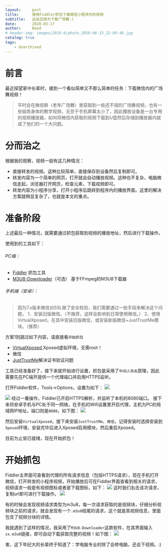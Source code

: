 ```yaml
---
layout:     post
title:      使用Fiddler抓包下载微信小程序内的视频
subtitle:   此处应用为下载广场舞:)
date:       2020-03-17
author:     Reed
# header-img: images/2019-6/photo_2019-06-13_22-09-46.jpg
catalog: true
tags:
    - Unarchived
---
```

# 前言
最近探望家中长辈时，接到一个看似简单又不那么简单的任务：下载微信内的广场舞视频！
> 平时会在微信群（老年广场舞）里获取到一些还不错的广场舞视频，也有一些锻炼身体的教学视频，无奈于手机屏幕太小了，因此播放设备是一台专用的视频播放器，如何将微信内获取的视频下载到U盘然后存储到播放器内就成了他们的一个大问题。
# 分而治之
根据我的观察，视频一般有这几种情况：
- 直接转发的视频。这种比较简单，直接保存到设备然后复制即可。
- 转发内容为一个简单的网页，打开就会自动播放视频。这种也不复杂，电脑微信走起，浏览器打开网页，检查元素，下载视频即可。
- 转发内容为小程序分享，打开小程序后跳转到程序内的播放界面。这里的解决方案就稍显复杂了，也就是本文的重点。
# 准备阶段
上述最后一种情况，就需要通过抓包获取到视频的播放地址，然后进行下载操作。

使用到的工具如下：
###### PC端：
- [Fiddler](https://www.telerik.com/fiddler) 抓包工具
- [M3U8-Downloader](https://github.com/nilaoda/M3U8-Downloader)（可选） 基于FFmpeg的M3U8下载器

###### 手机端（安卓）：
> 因为7.x版本微信对SSL做了安全校验，我们需要通过一些手段来解决这个问题。
1、安装旧版微信。（不推荐，这样会影响到日常使用微信。）
2、使用VirtualXposed，在其中安装旧版微信，或安装新版微信+JustTrustMe模块。（推荐）

方案1则跳过如下内容，请直接看`开始抓包`
- [VirtualXposed ](https://github.com/android-hacker/VirtualXposed/releases) Xposed虚拟环境，无需root！
- 微信
- [JustTrustMe](https://github.com/Fuzion24/JustTrustMe/releases)解决证书验证问题

工具已经准备好了，接下来就开始进行设置，抓包是采用了`中间人攻击`原理，因此需要先在PC端开提供一个代理端口并启用HTTPS监听。

打开Fiddler软件，Tools->Options，设置为如下：
![](/images/2020-3/1232.png)

![](/images/2020-3/13211.png)
经过一番操作，Fiddler已开启HTTPS解析，并监听了本机的8080端口。
接下来将安卓手机与PC处于同一网络，在手机的Wifi设置里开启代理，主机为PC的局域网IP地址，端口则是`8080`，如下图：
![](/images/2020-3/1233111.png)

然后安装`VirtualXposed`，接下来安装`JustTrustMe`、`微信`，记得安装时选择安装到`Xposed`环境，安装完毕后进入Xposed启用模块，然后重启Xposed。

目前为止皆已就绪，现在开始抓包！
# 开始抓包
Fiddler主界面可查看到代理的所有请求信息（包括HTTPS请求），现在手机打开微信，打开转发的小程序视频，开始播放后可在Fiddler界面查看到相关的请求，视频请求一般是有视频图标或者是下载图标，如下：
![](/images/2020-3/11321.png)
这时我们右击该次请求，复制url即可进行下载操作。
![](/images/2020-3/1231122.png)

有的时候会发现视频请求类型为m3u8，每一次请求获取的是视频块，仔细分析视频块之前的请求，就会发现有一个`.m3u8`结尾的请求，这个就是其视频信息，里面包含了视频分块的详情。

我就遇到了这样的情况，我采用了`M3U8-Downloader`这款软件，在其界面输入`xx.m3u8`链接，即可自动下载获取完整的视频！如下图：
![](/images/2020-3/123123.png)

害，这下年纪大的长辈终于知道了：学电脑专业的除了会修电脑，还会下视频。:)